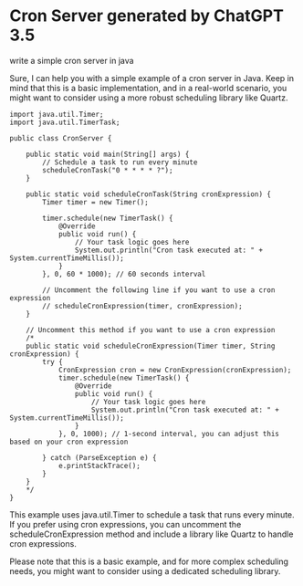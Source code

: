 # Cron Server generated by ChatGPT 3.5


write a simple cron server in java

Sure, I can help you with a simple example of a cron server in Java. Keep in mind that this is a basic implementation, and in a real-world scenario, you might want to consider using a more robust scheduling library like Quartz.


```
import java.util.Timer;
import java.util.TimerTask;

public class CronServer {

    public static void main(String[] args) {
        // Schedule a task to run every minute
        scheduleCronTask("0 * * * * ?");
    }

    public static void scheduleCronTask(String cronExpression) {
        Timer timer = new Timer();

        timer.schedule(new TimerTask() {
            @Override
            public void run() {
                // Your task logic goes here
                System.out.println("Cron task executed at: " + System.currentTimeMillis());
            }
        }, 0, 60 * 1000); // 60 seconds interval

        // Uncomment the following line if you want to use a cron expression
        // scheduleCronExpression(timer, cronExpression);
    }

    // Uncomment this method if you want to use a cron expression
    /*
    public static void scheduleCronExpression(Timer timer, String cronExpression) {
        try {
            CronExpression cron = new CronExpression(cronExpression);
            timer.schedule(new TimerTask() {
                @Override
                public void run() {
                    // Your task logic goes here
                    System.out.println("Cron task executed at: " + System.currentTimeMillis());
                }
            }, 0, 1000); // 1-second interval, you can adjust this based on your cron expression

        } catch (ParseException e) {
            e.printStackTrace();
        }
    }
    */
}

```

This example uses java.util.Timer to schedule a task that runs every minute. If you prefer using cron expressions, you can uncomment the scheduleCronExpression method and include a library like Quartz to handle cron expressions.

Please note that this is a basic example, and for more complex scheduling needs, you might want to consider using a dedicated scheduling library.

